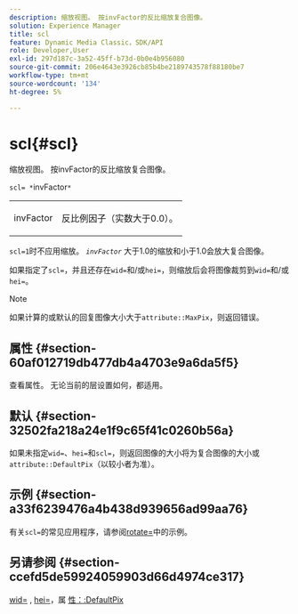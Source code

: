 ```yaml
---
description: 缩放视图。 按invFactor的反比缩放复合图像。
solution: Experience Manager
title: scl
feature: Dynamic Media Classic，SDK/API
role: Developer,User
exl-id: 297d187c-3a52-45ff-b73d-0b0e4b956080
source-git-commit: 206e4643e3926cb85b4be2189743578f88180be7
workflow-type: tm+mt
source-wordcount: '134'
ht-degree: 5%

---
```


# scl{#scl}

缩放视图。 按invFactor的反比缩放复合图像。

`scl= *`invFactor`*`

<table id="simpletable_A09F5EECAC2B4E0F8633D71C6AD36D8D"> 
 <tr class="strow"> 
  <td class="stentry"> <p><span class="varname"> invFactor</span> </p> </td> 
  <td class="stentry"> <p>反比例因子（实数大于0.0）。 </p></td> 
 </tr> 
</table>

`scl=1`时不应用缩放。 *`invFactor`* 大于1.0的缩放和小于1.0会放大复合图像。

如果指定了`scl=`，并且还存在`wid=`和/或`hei=`，则缩放后会将图像裁剪到`wid=`和/或`hei=`。

>[!NOTE]
>
>如果计算的或默认的回复图像大小大于`attribute::MaxPix`，则返回错误。

## 属性 {#section-60af012719db477db4a4703e9a6da5f5}

查看属性。 无论当前的层设置如何，都适用。

## 默认 {#section-32502fa218a24e1f9c65f41c0260b56a}

如果未指定`wid=`、`hei=`和`scl=`，则返回图像的大小将为复合图像的大小或`attribute::DefaultPix`（以较小者为准）。

## 示例 {#section-a33f6239476a4b438d939656ad99aa76}

有关`scl=`的常见应用程序，请参阅[rotate=](../../../../../is-api/http-ref/image-serving-api-ref/c-http-protocol-reference/c-command-reference/r-rotate.md#reference-12abb086635546ec9ec2e1a793dc1096)中的示例。

## 另请参阅 {#section-ccefd5de59924059903d66d4974ce317}

[wid=](../../../../../is-api/http-ref/image-serving-api-ref/c-http-protocol-reference/c-command-reference/r-is-http-wid.md#reference-bfeadcb67bf4485f851eb21345527e47) ,  [hei=](../../../../../is-api/http-ref/image-serving-api-ref/c-http-protocol-reference/c-command-reference/r-is-http-hei.md#reference-6d6f556ccc0e4b98a815e8a5c1944a96)，属 [性：:DefaultPix](../../../../../is-api/image-catalog/image-serving-api-ref/c-image-catalog-reference/c-attributes-reference/r-defaultpix.md#reference-996b2c22b30f4fd9b970c84063306df1)

